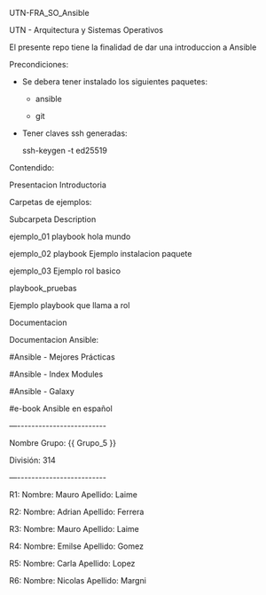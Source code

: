 UTN-FRA_SO_Ansible

UTN - Arquitectura y Sistemas Operativos

El presente repo tiene la finalidad de dar una introduccion a Ansible

Precondiciones:

- Se debera tener instalado los siguientes paquetes:

  - ansible

  - git
   
- Tener claves ssh generadas:
  
  ssh-keygen -t ed25519
  
Contendido:

Presentacion Introductoria

Carpetas de ejemplos:

Subcarpeta	Description

ejemplo_01	playbook hola mundo

ejemplo_02	playbook Ejemplo instalacion paquete

ejemplo_03	Ejemplo rol basico

playbook_pruebas	

Ejemplo playbook que llama a rol

Documentacion

Documentacion Ansible:

#Ansible - Mejores Prácticas

#Ansible - Index Modules

#Ansible - Galaxy

#e-book Ansible en español

—-------------------------

Nombre Grupo: {{ Grupo_5 }}

División: 314

—-------------------------

R1: Nombre: Mauro     Apellido: Laime

R2: Nombre: Adrian    Apellido: Ferrera

R3: Nombre: Mauro     Apellido: Laime

R4: Nombre: Emilse    Apellido: Gomez

R5: Nombre: Carla     Apellido: Lopez

R6: Nombre: Nicolas   Apellido: Margni
